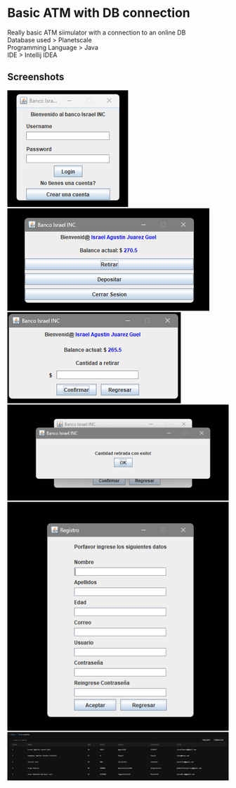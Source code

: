 #  Basic ATM with DB connection

Really basic ATM siimulator with a connection to an online DB <br />
Database used > Planetscale <br />
Programming Language > Java <br />
IDE > Intellij IDEA <br />

## Screenshots

![App Screenshot](Images/A.png)
![App Screenshot](Images/B.png)
![App Screenshot](Images/C.png)
![App Screenshot](Images/D.png)
![App Screenshot](Images/E.png)
![App Screenshot](Images/F.png)
